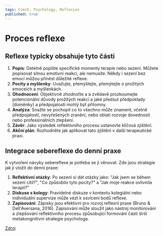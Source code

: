 ```yaml
---
tags: Czech, Psychology, Reflexion
published: true
---
```


# Proces reflexe

## Reflexe typicky obsahuje tyto části

1) **Popis**: Detelně popište specifické momenty terapie nebo sezení. Můžete popisovat silnou emotivní reakci, ale nemusíte. Někdy i sezení bez emocí můžou přinést důležité reflexe.
2) **Pocity a myšlenky**: Uvažujte, přemýšlejte, přemýtejte o prožitých emoceích a myšlenkách.
3) **Ohodnocení**: Objektivně zhodnoťte a a zvědavě prozkoumejte potencionální důvody prožitých reakcí a jaké předsut předpoklady (doměnky) a předpojatosti mohlý být přítomny.
4) **Analýza**: Snažte se pochopit co to všechno může znament, včetně předpojatostí, nevyřešených zranění, nebo oblatí rozvoje dovedností nebo profesionálních zlepšení.
5) **Závěr**: Jako výsledek reflektivního procesu ustanovte klíčová zjištění.
6) **Akční plán**: Rozhodněte jak aplikovat tato zjištění v další terapeutické praxi.

## Integrace sebereflexe do denní praxe

K vytvoření návyky sebereflexe je potřeba se jí věnovat. Zde jsou strategie jak ji vložit do denní praxe:

1) **Reflektivní otázky**: Po sezení si dát otázky jako: "Jak jsem se během sezení cítil?", "Co způsobilo tyto pocity?" a "Jak moje reakce ovlivnila terapii?"
2) **Diskuse s kolegy**: Pravidelné diskuze v kontextu kolegiální nebo individuální supervize může vézt k osvícení bodů reflexe.
3) **Zapisování**: Zápisky jsou efektivní pro rozvoj reflexní praxe (Bruno & Dell'Aversana, 2016). Zapisování může sloužit jako nástroj monitorování a zlepšování reflektivního procesu způsobující formování části širší metakongnitivní strategie psychologa.

[Zdroj](https://www.psychologytoday.com/us/blog/thinking-about-becoming-a-psychologist/202311/how-to-use-self-reflection-to-be-a-better)
